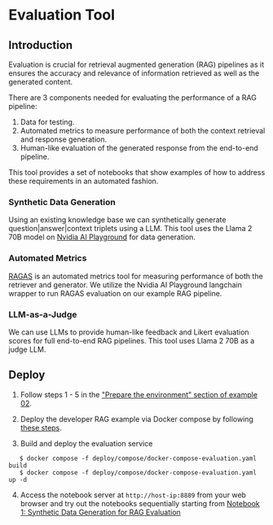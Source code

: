 # Evaluation Tool

## Introduction
Evaluation is crucial for retrieval augmented generation (RAG) pipelines as it ensures the accuracy and relevance of information retrieved as well as the generated content.

There are 3 components needed for evaluating the performance of a RAG pipeline:
1. Data for testing.
2. Automated metrics to measure performance of both the context retrieval and response generation.
3. Human-like evaluation of the generated response from the end-to-end pipeline.

This tool provides a set of notebooks that show examples of how to address these requirements in an automated fashion.

### Synthetic Data Generation
Using an existing knowledge base we can synthetically generate question|answer|context triplets using a LLM. This tool uses the Llama 2 70B model on [Nvidia AI Playground](https://www.nvidia.com/en-us/research/ai-playground/) for data generation.

### Automated Metrics
[RAGAS](https://github.com/explodinggradients/ragas) is an automated metrics tool for measuring performance of both the retriever and generator. We utilize the Nvidia AI Playground langchain wrapper to run RAGAS evaluation on our example RAG pipeline.

### LLM-as-a-Judge
We can use LLMs to provide human-like feedback and Likert evaluation scores for full end-to-end RAG pipelines. This tool uses Llama 2 70B as a judge LLM.

## Deploy
1. Follow steps 1 - 5 in the ["Prepare the environment" section of example 02](../../RetrievalAugmentedGeneration/README.md#21-prepare-the-environment).

2. Deploy the developer RAG example via Docker compose by following [these steps](../../RetrievalAugmentedGeneration/README.md#22-deploy).

3. Build and deploy the evaluation service
```
   $ docker compose -f deploy/compose/docker-compose-evaluation.yaml build
   $ docker compose -f deploy/compose/docker-compose-evaluation.yaml up -d
```

4. Access the notebook server at `http://host-ip:8889` from your web browser and try out the notebooks sequentially starting from [Notebook 1: Synthetic Data Generation for RAG Evaluation](../../tools/evaluation/01_synthetic_data_generation.ipynb)
